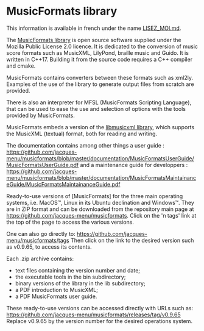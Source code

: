 # MusicFormats library

This information is available in french under the name [LISEZ_MOI.md](https://github.com/jacques-menu/musicformats/blob/master/LISEZ_MOI.md).

The [MusicFormats library](https://github.com/jacques-menu/musicformats) is open source software
supplied under the Mozilla Public License 2.0 licence.
It is dedicated to the conversion of music score formats
such as MusicXML, LilyPond, braille music and Guido.
It is written in C++17. Building it from the source code requires a C++ compiler and cmake.

MusicFormats contains converters between these formats such as xml2ly.
Examples of the use of the library to generate output files from scratch are provided.

There is also an interpreter for MFSL (MusicFormats Scripting Language), that can be used
to ease the use and selection of options with the tools provided by MusicFormats.

MusicFormats embeds a version of the [libmusicxml library](https://github.com/grame-cncm/libmusicxml.git),
which supports the MusicXML (textual) format, both for reading and writing.

The documentation contains among other things a user guide :
  https://github.com/jacques-menu/musicformats/blob/master/documentation/MusicFormatsUserGuide/MusicFormatsUserGuide.pdf
and a maintenance guide for developpers :
  https://github.com/jacques-menu/musicformats/blob/master/documentation/MusicFormatsMaintainanceGuide/MusicFormatsMaintainanceGuide.pdf

Ready-to-use versions of [MusicFormats] for the three main operating systems,
i.e. MacOS™, Linux in its Ubuntu declination and Windows™.
They are in ZIP format and can be downloaded from the repository main page at
https://github.com/jacques-menu/musicformats.
Click on the 'n tags' link at the top of the page to access the various versions.

One can also go directly to:
https://github.com/jacques-menu/musicformats/tags
Then click on the link to the desired version such as v0.9.65, to access its contents.

Each .zip archive contains:
  - text files containing the version number and date;
  - the executable tools in the bin subdirectory;
  - binary versions of the library in the lib subdirectory;
  - a PDF introduction to MusicXML;
  - a PDF MusicFormats user guide.

These ready-to-use versions can be accessed directly with URLs such as:
  https://github.com/jacques-menu/musicformats/releases/tag/v0.9.65
Replace v0.9.65 by the version number for the desired operations system.
